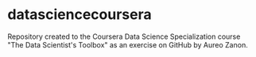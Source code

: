 datasciencecoursera
===================

Repository created to the Coursera Data Science Specialization course "The Data Scientist's Toolbox" as an exercise on GitHub by Aureo Zanon.
